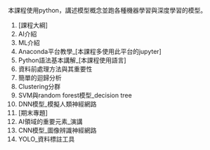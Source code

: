 本課程使用python，講述模型概念並跑各種機器學習與深度學習的模型。
1. [課程大綱]
2. AI介紹
3. ML介紹
4. Anaconda平台教學_[本課程多使用此平台的jupyter]
5. Python語法基本講解_[本課程使用語言]
6. 資料前處理方法與其重要性
7. 簡單的迴歸分析
8. Clustering分群
9. SVM與random forest模型_decision tree
10. DNN模型_模擬人類神經網路
11. [期末專題]
12. AI領域的重要元素_演講
13. CNN模型_圖像辨識神經網路
14. YOLO_資料標註工具